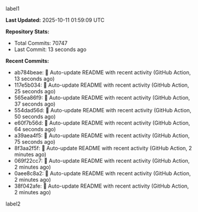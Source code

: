 
label1 
<!-- ACTIVITY_START -->
**Last Updated:** 2025-10-11 01:59:09 UTC

**Repository Stats:**
- Total Commits: 70747
- Last Commit: 13 seconds ago

**Recent Commits:**
- ab784beae: 🤖 Auto-update README with recent activity (GitHub Action, 13 seconds ago)
- 117e5b034: 🤖 Auto-update README with recent activity (GitHub Action, 25 seconds ago)
- 565ea86f9: 🤖 Auto-update README with recent activity (GitHub Action, 37 seconds ago)
- 554dad56d: 🤖 Auto-update README with recent activity (GitHub Action, 50 seconds ago)
- e60f7b56d: 🤖 Auto-update README with recent activity (GitHub Action, 64 seconds ago)
- a39aea4f5: 🤖 Auto-update README with recent activity (GitHub Action, 75 seconds ago)
- 8f3aa2f5f: 🤖 Auto-update README with recent activity (GitHub Action, 2 minutes ago)
- 069f22cc7: 🤖 Auto-update README with recent activity (GitHub Action, 2 minutes ago)
- 0aee8c8a2: 🤖 Auto-update README with recent activity (GitHub Action, 2 minutes ago)
- 38f042afe: 🤖 Auto-update README with recent activity (GitHub Action, 2 minutes ago)
<!-- ACTIVITY_END -->

label2
